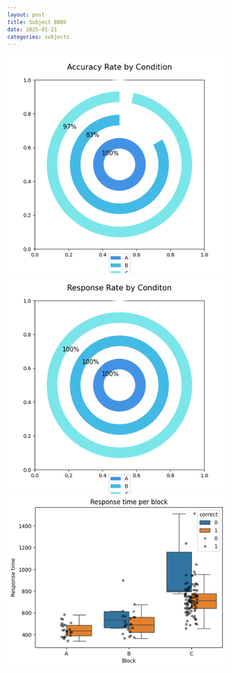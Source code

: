 ```yaml
---
layout: post
title: Subject 8005
date: 2025-01-21
categories: subjects
---
```


![](data/8005/run-25/8005_accuracy_rate.png)
![](data/8005/run-25/8005_response_rate.png)
![](data/8005/run-25/8005_rt.png)
